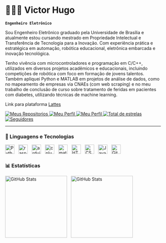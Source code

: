 # 👩🏻‍💻 Victor Hugo 

**`Engenheiro Eletrônico`**

Sou Engenheiro Eletrônico graduado pela Universidade de Brasília e atualmente estou cursando mestrado em Propriedade Intelectual e Transferência de Tecnologia para a Inovação. Com experiência prática e estratégica em automação, robótica educacional, eletrônica embarcada e inovação tecnológica. 

Tenho vivência com microcontroladores e programação em C/C++, utilizados em diversos projetos acadêmicos e educacionais, incluindo competições de robótica com foco em formação de jovens talentos. Também apliquei Python e MATLAB em projetos de análise de dados, como no mapeamento de empresas via CNAEs (com web scraping) e no meu trabalho de conclusão de curso sobre tratamento de feridas em pacientes com diabetes, utilizando técnicas de machine learning.

Link para plataforma [Lattes](http://lattes.cnpq.br/4388203560950263)

<p align="left">
    <a href="https://github.com/victorHBT?tab=repositories">
        <img 
            alt="Meus Repositorios" 
            title="Meus Repositorios" 
            src="https://custom-icon-badges.demolab.com/badge/-My%20Repo-blue?style=for-the-badge&logoColor=white&logo=repo"
        />
    </a>
    <a href="https://github.com/victorHBT">
        <img 
            alt="Meu Perfil" 
            title="Me siga" 
            src="https://custom-icon-badges.demolab.com/badge/-Follow-ea4aaa?style=for-the-badge&logo=heart&logoColor=white)]"
        />
    </a> 
    <a href="https://github.com/victorHBT">
        <img 
            alt="Meu Perfil" 
            title="Me siga" 
            src="https://custom-icon-badges.demolab.com/badge/LinkedIN-0A66C2?style=for-the-badge&logo=linkedin-white&logoColor=fff"
        />
    </a> 
    <a href="https://github.com/victorHBT?tab=stars">
        <img 
            alt="Total de estrelas" 
            title="Total de estrelas GitHub" 
            src="https://custom-icon-badges.demolab.com/github/stars/victorHBT?color=55960c&style=for-the-badge&labelColor=488207&logo=star&label=Stars"
        />
    </a>
    <a href="https://github.com/victorHBT?tab=followers">
        <img 
            alt="Seguidores" 
            title="Me siga no GitHub" 
            src="https://custom-icon-badges.demolab.com/github/followers/victorHBT?color=236ad3&labelColor=1155ba&style=for-the-badge&logo=github&label=Followers&logoColor=white"
        />
    </a>
    
</p>

---

### 🤖 Linguagens e Tecnologias


<img 
    align="left" 
    alt="Python" 
    title="Python"
    width="30px" 
    style="padding-right: 10px;" 
    src="https://cdn.jsdelivr.net/gh/devicons/devicon@latest/icons/python/python-original.svg" 
/>
<img 
    align="left" 
    alt="raspberrypi" 
    title="raspberrypi"
    width="30px" 
    style="padding-right: 10px;" 
    src="https://cdn.jsdelivr.net/gh/devicons/devicon@latest/icons/raspberrypi/raspberrypi-original.svg" 
/>
<img 
    align="left" 
    alt="arduino" 
    title="arduino"
    width="30px" 
    style="padding-right: 10px;" 
    src="https://cdn.jsdelivr.net/gh/devicons/devicon@latest/icons/arduino/arduino-original-wordmark.svg" 
/>
<img 
    align="left" 
    alt="cplusplus"
    title="cplusplus" 
    width="30px" 
    style="padding-right: 10px;" 
    src="https://cdn.jsdelivr.net/gh/devicons/devicon@latest/icons/cplusplus/cplusplus-original.svg" 
/>
<img 
    align="left" 
    alt="matlab" 
    title="matlab"
    width="30px" 
    style="padding-right: 10px;" 
    src="https://cdn.jsdelivr.net/gh/devicons/devicon@latest/icons/matlab/matlab-original.svg" 
/>
<img 
    align="left" 
    alt="HTML"
    title="HTML" 
    width="30px" 
    style="padding-right: 10px;" 
    src="https://cdn.jsdelivr.net/gh/devicons/devicon@latest/icons/html5/html5-original.svg" 
/>
<img 
    align="left" 
    alt="CSS" 
    title="CSS"
    width="30px" 
    style="padding-right: 10px;" 
    src="https://cdn.jsdelivr.net/gh/devicons/devicon@latest/icons/css3/css3-original.svg" 
/>
<img 
    align="left" 
    alt="JavaScript" 
    title="JavaScript"
    width="30px" 
    style="padding-right: 10px;" 
    src="https://cdn.jsdelivr.net/gh/devicons/devicon@latest/icons/javascript/javascript-original.svg" 
/>

<img 
    align="left" 
    alt="Git" 
    title="Git"
    width="30px" 
    style="padding-right: 10px;" 
    src="https://cdn.jsdelivr.net/gh/devicons/devicon@latest/icons/git/git-original.svg" 
/>


<br/>
<br/>

### 📊 Estatísticas

<p>
  <img 
    align="left" 
    alt="GitHub Stats" 
    height="200" 
    style="padding-right: 10px;" 
    src="https://github-readme-stats.vercel.app/api?username=victorHBT&show_icons=true&theme=tokyonight&include_all_commits=true&locale=pt-br" 
  />

<img 
      align="left" 
      alt="GitHub Stats" 
      height="200" 
      src="https://github-readme-stats.vercel.app/api/top-langs/?username=victorHBT&theme=tokyonight&layout=compact&custom_title=Tecnologias&langs_count=9" 
  />

</p>
